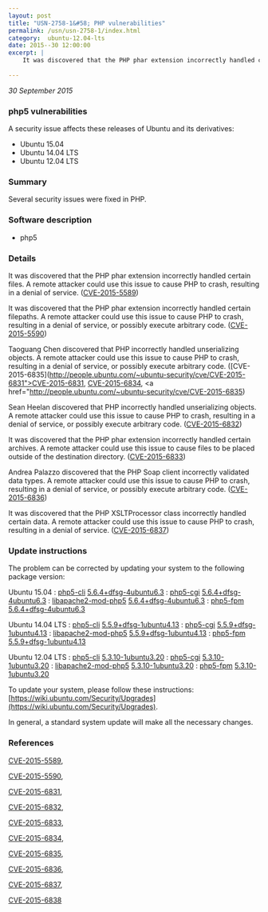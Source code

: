 ```yaml
---
layout: post
title: "USN-2758-1&#58; PHP vulnerabilities"
permalink: /usn/usn-2758-1/index.html
category:  ubuntu-12.04-lts
date: 2015--30 12:00:00
excerpt: |
    It was discovered that the PHP phar extension incorrectly handled certain files. A remote attacker could use this issue to cause PHP to crash, resulting in a denial of service. ([CVE-2015-5589](http://people.ubuntu.com/~ubuntu-security/cve/CVE-2015-5589))
    
--- 
```

 
 

*30 September 2015*

### php5 vulnerabilities

A security issue affects these releases of Ubuntu and its derivatives:

* Ubuntu 15.04
* Ubuntu 14.04 LTS
* Ubuntu 12.04 LTS

### Summary

Several security issues were fixed in PHP. 

### Software description

* php5 

### Details

It was discovered that the PHP phar extension incorrectly handled certain files. A remote attacker could use this issue to cause PHP to crash, resulting in a denial of service. ([CVE-2015-5589](http://people.ubuntu.com/~ubuntu-security/cve/CVE-2015-5589))

It was discovered that the PHP phar extension incorrectly handled certain filepaths. A remote attacker could use this issue to cause PHP to crash, resulting in a denial of service, or possibly execute arbitrary code. ([CVE-2015-5590](http://people.ubuntu.com/~ubuntu-security/cve/CVE-2015-5590))

Taoguang Chen discovered that PHP incorrectly handled unserializing objects. A remote attacker could use this issue to cause PHP to crash, resulting in a denial of service, or possibly execute arbitrary code. ([CVE-2015-6835](http://people.ubuntu.com/~ubuntu-security/cve/CVE-2015-6831">CVE-2015-6831</a>, <a href="http://people.ubuntu.com/~ubuntu-security/cve/CVE-2015-6834">CVE-2015-6834</a>, <a href="http://people.ubuntu.com/~ubuntu-security/cve/CVE-2015-6835)

Sean Heelan discovered that PHP incorrectly handled unserializing objects. A remote attacker could use this issue to cause PHP to crash, resulting in a denial of service, or possibly execute arbitrary code. ([CVE-2015-6832](http://people.ubuntu.com/~ubuntu-security/cve/CVE-2015-6832))

It was discovered that the PHP phar extension incorrectly handled certain archives. A remote attacker could use this issue to cause files to be placed outside of the destination directory. ([CVE-2015-6833](http://people.ubuntu.com/~ubuntu-security/cve/CVE-2015-6833))

Andrea Palazzo discovered that the PHP Soap client incorrectly validated data types. A remote attacker could use this issue to cause PHP to crash, resulting in a denial of service, or possibly execute arbitrary code. ([CVE-2015-6836](http://people.ubuntu.com/~ubuntu-security/cve/CVE-2015-6836))

It was discovered that the PHP XSLTProcessor class incorrectly handled certain data. A remote attacker could use this issue to cause PHP to crash, resulting in a denial of service. ([CVE-2015-6837](http://people.ubuntu.com/~ubuntu-security/cve/CVE-2015-6837)) 

### Update instructions

The problem can be corrected by updating your system to the following package version:

Ubuntu 15.04
 : [php5-cli](https://launchpad.net/ubuntu/+source/php5) <span> [5.6.4+dfsg-4ubuntu6.3](https://launchpad.net/ubuntu/+source/php5/5.6.4+dfsg-4ubuntu6.3) </span> 
 : [php5-cgi](https://launchpad.net/ubuntu/+source/php5) <span> [5.6.4+dfsg-4ubuntu6.3](https://launchpad.net/ubuntu/+source/php5/5.6.4+dfsg-4ubuntu6.3) </span> 
 : [libapache2-mod-php5](https://launchpad.net/ubuntu/+source/php5) <span> [5.6.4+dfsg-4ubuntu6.3](https://launchpad.net/ubuntu/+source/php5/5.6.4+dfsg-4ubuntu6.3) </span> 
 : [php5-fpm](https://launchpad.net/ubuntu/+source/php5) <span> [5.6.4+dfsg-4ubuntu6.3](https://launchpad.net/ubuntu/+source/php5/5.6.4+dfsg-4ubuntu6.3) </span> 

Ubuntu 14.04 LTS
 : [php5-cli](https://launchpad.net/ubuntu/+source/php5) <span> [5.5.9+dfsg-1ubuntu4.13](https://launchpad.net/ubuntu/+source/php5/5.5.9+dfsg-1ubuntu4.13) </span> 
 : [php5-cgi](https://launchpad.net/ubuntu/+source/php5) <span> [5.5.9+dfsg-1ubuntu4.13](https://launchpad.net/ubuntu/+source/php5/5.5.9+dfsg-1ubuntu4.13) </span> 
 : [libapache2-mod-php5](https://launchpad.net/ubuntu/+source/php5) <span> [5.5.9+dfsg-1ubuntu4.13](https://launchpad.net/ubuntu/+source/php5/5.5.9+dfsg-1ubuntu4.13) </span> 
 : [php5-fpm](https://launchpad.net/ubuntu/+source/php5) <span> [5.5.9+dfsg-1ubuntu4.13](https://launchpad.net/ubuntu/+source/php5/5.5.9+dfsg-1ubuntu4.13) </span> 

Ubuntu 12.04 LTS
 : [php5-cli](https://launchpad.net/ubuntu/+source/php5) <span> [5.3.10-1ubuntu3.20](https://launchpad.net/ubuntu/+source/php5/5.3.10-1ubuntu3.20) </span> 
 : [php5-cgi](https://launchpad.net/ubuntu/+source/php5) <span> [5.3.10-1ubuntu3.20](https://launchpad.net/ubuntu/+source/php5/5.3.10-1ubuntu3.20) </span> 
 : [libapache2-mod-php5](https://launchpad.net/ubuntu/+source/php5) <span> [5.3.10-1ubuntu3.20](https://launchpad.net/ubuntu/+source/php5/5.3.10-1ubuntu3.20) </span> 
 : [php5-fpm](https://launchpad.net/ubuntu/+source/php5) <span> [5.3.10-1ubuntu3.20](https://launchpad.net/ubuntu/+source/php5/5.3.10-1ubuntu3.20) </span> 

To update your system, please follow these instructions: [https://wiki.ubuntu.com/Security/Upgrades](https://wiki.ubuntu.com/Security/Upgrades).

In general, a standard system update will make all the necessary changes. 

### References

 
 [CVE-2015-5589](http://people.ubuntu.com/~ubuntu-security/cve/CVE-2015-5589), 

 [CVE-2015-5590](http://people.ubuntu.com/~ubuntu-security/cve/CVE-2015-5590), 

 [CVE-2015-6831](http://people.ubuntu.com/~ubuntu-security/cve/CVE-2015-6831), 

 [CVE-2015-6832](http://people.ubuntu.com/~ubuntu-security/cve/CVE-2015-6832), 

 [CVE-2015-6833](http://people.ubuntu.com/~ubuntu-security/cve/CVE-2015-6833), 

 [CVE-2015-6834](http://people.ubuntu.com/~ubuntu-security/cve/CVE-2015-6834), 

 [CVE-2015-6835](http://people.ubuntu.com/~ubuntu-security/cve/CVE-2015-6835), 

 [CVE-2015-6836](http://people.ubuntu.com/~ubuntu-security/cve/CVE-2015-6836), 

 [CVE-2015-6837](http://people.ubuntu.com/~ubuntu-security/cve/CVE-2015-6837), 

 [CVE-2015-6838](http://people.ubuntu.com/~ubuntu-security/cve/CVE-2015-6838)
 

